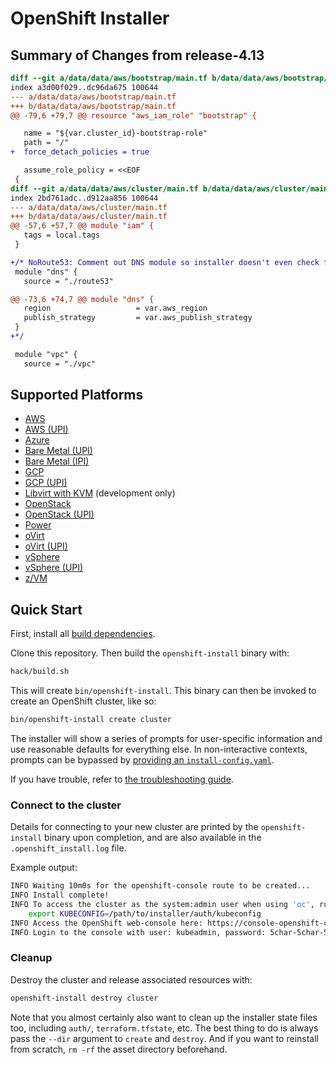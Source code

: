 # OpenShift Installer

## Summary of Changes from release-4.13
```diff
diff --git a/data/data/aws/bootstrap/main.tf b/data/data/aws/bootstrap/main.tf
index a3d00f029..dc96da675 100644
--- a/data/data/aws/bootstrap/main.tf
+++ b/data/data/aws/bootstrap/main.tf
@@ -79,6 +79,7 @@ resource "aws_iam_role" "bootstrap" {

   name = "${var.cluster_id}-bootstrap-role"
   path = "/"
+  force_detach_policies = true

   assume_role_policy = <<EOF
 {
diff --git a/data/data/aws/cluster/main.tf b/data/data/aws/cluster/main.tf
index 2bd761adc..d912aa856 100644
--- a/data/data/aws/cluster/main.tf
+++ b/data/data/aws/cluster/main.tf
@@ -57,6 +57,7 @@ module "iam" {
   tags = local.tags
 }

+/* NoRoute53: Comment out DNS module so installer doesn't even check for route53 (and fail)
 module "dns" {
   source = "./route53"

@@ -73,6 +74,7 @@ module "dns" {
   region                   = var.aws_region
   publish_strategy         = var.aws_publish_strategy
 }
+*/

 module "vpc" {
   source = "./vpc"
```

## Supported Platforms

* [AWS](docs/user/aws/README.md)
* [AWS (UPI)](docs/user/aws/install_upi.md)
* [Azure](docs/user/azure/README.md)
* [Bare Metal (UPI)](docs/user/metal/install_upi.md)
* [Bare Metal (IPI)](docs/user/metal/install_ipi.md)
* [GCP](docs/user/gcp/README.md)
* [GCP (UPI)](docs/user/gcp/install_upi.md)
* [Libvirt with KVM](docs/dev/libvirt/README.md) (development only)
* [OpenStack](docs/user/openstack/README.md)
* [OpenStack (UPI)](docs/user/openstack/install_upi.md)
* [Power](docs/user/power/install_upi.md)
* [oVirt](docs/user/ovirt/install_ipi.md)
* [oVirt (UPI)](docs/user/ovirt/install_upi.md)
* [vSphere](docs/user/vsphere/README.md)
* [vSphere (UPI)](docs/user/vsphere/install_upi.md)
* [z/VM](docs/user/zvm/install_upi.md)

## Quick Start

First, install all [build dependencies](docs/dev/dependencies.md).

Clone this repository. Then build the `openshift-install` binary with:

```sh
hack/build.sh
```

This will create `bin/openshift-install`. This binary can then be invoked to create an OpenShift cluster, like so:

```sh
bin/openshift-install create cluster
```

The installer will show a series of prompts for user-specific information and use reasonable defaults for everything else.
In non-interactive contexts, prompts can be bypassed by [providing an `install-config.yaml`](docs/user/overview.md#multiple-invocations).

If you have trouble, refer to [the troubleshooting guide](docs/user/troubleshooting.md).

### Connect to the cluster

Details for connecting to your new cluster are printed by the `openshift-install` binary upon completion, and are also available in the `.openshift_install.log` file.

Example output:

```sh
INFO Waiting 10m0s for the openshift-console route to be created...
INFO Install complete!
INFO To access the cluster as the system:admin user when using 'oc', run
    export KUBECONFIG=/path/to/installer/auth/kubeconfig
INFO Access the OpenShift web-console here: https://console-openshift-console.apps.${CLUSTER_NAME}.${BASE_DOMAIN}:6443
INFO Login to the console with user: kubeadmin, password: 5char-5char-5char-5char
```

### Cleanup

Destroy the cluster and release associated resources with:

```sh
openshift-install destroy cluster
```

Note that you almost certainly also want to clean up the installer state files too, including `auth/`, `terraform.tfstate`, etc.
The best thing to do is always pass the `--dir` argument to `create` and `destroy`.
And if you want to reinstall from scratch, `rm -rf` the asset directory beforehand.
